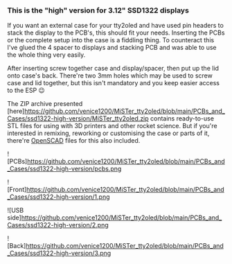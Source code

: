 ### This is the "high" version for 3.12" SSD1322 displays

If you want an external case for your tty2oled and have used pin headers to stack the display to the PCB's, this should fit your needs.
Inserting the PCBs or the complete setup into the case is a fiddling thing. To counteract this I've glued the 4 spacer to displays and stacking PCB and was able to use the whole thing very easily.

After inserting screw together case and display/spacer, then put up the lid onto case's back. There're two 3mm holes which may be used to screw case and lid together, but this isn't mandatory and you keep easier access to the ESP :wink:


The ZIP archive presented [here]https://github.com/venice1200/MiSTer_tty2oled/blob/main/PCBs_and_Cases/ssd1322-high-version/MiSTer_tty2oled.zip contains ready-to-use STL files for using with 3D printers and other rocket science. But if you're interested in remixing, reworking or customising the case or parts of it, there're [OpenSCAD](https://openscad.org) files for this also included.

![PCBs]https://github.com/venice1200/MiSTer_tty2oled/blob/main/PCBs_and_Cases/ssd1322-high-version/pcbs.png

![Front]https://github.com/venice1200/MiSTer_tty2oled/blob/main/PCBs_and_Cases/ssd1322-high-version/1.png

![USB side]https://github.com/venice1200/MiSTer_tty2oled/blob/main/PCBs_and_Cases/ssd1322-high-version/2.png

![Back]https://github.com/venice1200/MiSTer_tty2oled/blob/main/PCBs_and_Cases/ssd1322-high-version/3.png
